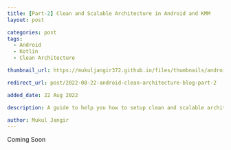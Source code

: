 ```yaml
---
title: [Part-2] Clean and Scalable Architecture in Android and KMM 
layout: post

categories: post
tags:
  - Android
  - Kotlin
  - Clean Architecture

thumbnail_url: https://mukuljangir372.github.io/files/thumbnails/android_clean_arch.png

redirect_url: post/2022-08-22-android-clean-architecture-blog-part-2

added_date: 22 Aug 2022

description: A guide to help you how to setup clean and scalable architecture

author: Mukul Jangir
---
```

Coming Soon